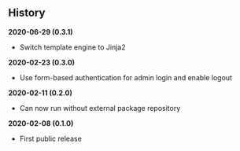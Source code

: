 History
-------

**2020-06-29 (0.3.1)**
 - Switch template engine to Jinja2

**2020-02-23 (0.3.0)**
 - Use form-based authentication for admin login and enable logout

**2020-02-11 (0.2.0)**
 - Can now run without external package repository

**2020-02-08 (0.1.0)**
 - First public release
